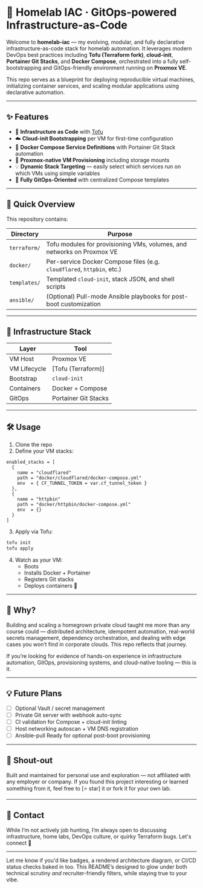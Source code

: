 # 🏡 Homelab IAC · GitOps-powered Infrastructure-as-Code

Welcome to **homelab-iac** — my evolving, modular, and fully declarative infrastructure-as-code stack for homelab automation. It leverages modern DevOps best practices including **Tofu (Terraform fork)**, **cloud-init**, **Portainer Git Stacks**, and **Docker Compose**, orchestrated into a fully self-bootstrapping and GitOps-friendly environment running on **Proxmox VE**.

This repo serves as a blueprint for deploying reproducible virtual machines, initializing container services, and scaling modular applications using declarative automation.

---

## ✨ Features

- 🔧 **Infrastructure as Code** with [Tofu](https://opentofu.org/)
- ☁️ **Cloud-init Bootstrapping** per VM for first-time configuration
- 🐳 **Docker Compose Service Definitions** with Portainer Git Stack automation
- 💾 **Proxmox-native VM Provisioning** including storage mounts
- 💡 **Dynamic Stack Targeting** — easily select which services run on which VMs using simple variables
- 🔁 **Fully GitOps-Oriented** with centralized Compose templates

---

## 🚀 Quick Overview

This repository contains:

| Directory      | Purpose                                 |
|----------------|-----------------------------------------|
| `terraform/`   | Tofu modules for provisioning VMs, volumes, and networks on Proxmox VE |
| `docker/`      | Per-service Docker Compose files (e.g. `cloudflared`, `httpbin`, etc.) |
| `templates/`   | Templated `cloud-init`, stack JSON, and shell scripts |
| `ansible/`     | (Optional) Pull-mode Ansible playbooks for post-boot customization |

---

## 🧱 Infrastructure Stack

| Layer        | Tool                  |
|--------------|-----------------------|
| VM Host      | Proxmox VE            |
| VM Lifecycle | [Tofu (Terraform)]    |
| Bootstrap    | `cloud-init`          |
| Containers   | Docker + Compose      |
| GitOps       | Portainer Git Stacks  |

---

## 🛠️ Usage

1. Clone the repo
2. Define your VM stacks:

```hcl
enabled_stacks = [
  {
    name = "cloudflared"
    path = "docker/cloudflared/docker-compose.yml"
    env  = { CF_TUNNEL_TOKEN = var.cf_tunnel_token }
  },
  {
    name = "httpbin"
    path = "docker/httpbin/docker-compose.yml"
    env  = {}
  }
]
```

3. Apply via Tofu:

```bash
tofu init
tofu apply
```

4. Watch as your VM:
   - Boots
   - Installs Docker + Portainer
   - Registers Git stacks
   - Deploys containers 🎉

---

## 🧠 Why?

Building and scaling a homegrown private cloud taught me more than any course could — distributed architecture, idempotent automation, real-world secrets management, dependency orchestration, and dealing with edge cases you won’t find in corporate clouds. This repo reflects that journey.

If you’re looking for evidence of hands-on experience in infrastructure automation, GitOps, provisioning systems, and cloud-native tooling — this is it.

---

## 💡 Future Plans

- [ ] Optional Vault / secret management
- [ ] Private Git server with webhook auto-sync
- [ ] CI validation for Compose + cloud-init linting
- [ ] Host networking autoscan + VM DNS registration
- [ ] Ansible-pull Ready for optional post-boot provisioning
 
---

## 🙌 Shout-out

Built and maintained for personal use and exploration — not affiliated with any employer or company. If you found this project interesting or learned something from it, feel free to [⭐ star] it or fork it for your own lab.

---

## 👋 Contact

While I’m not actively job hunting, I’m always open to discussing infrastructure, home labs, DevOps culture, or quirky Terraform bugs. Let's connect 🤝


---

Let me know if you'd like badges, a rendered architecture diagram, or CI/CD status checks baked in too. This README’s designed to glow under both technical scrutiny *and* recruiter-friendly filters, while staying true to your vibe.